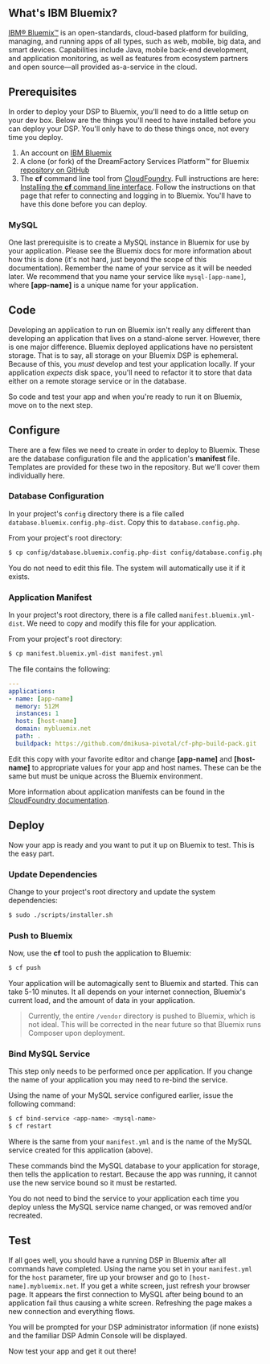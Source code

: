 
## What's IBM Bluemix?
[IBM® Bluemix™](http://www.bluemix.net) is an open-standards, cloud-based platform for building, managing, and running apps of all types, such as web, mobile, big data, and smart devices. Capabilities include Java, mobile back-end development, and application monitoring, as well as features from ecosystem partners and open source—all provided as-a-service in the cloud. 

## Prerequisites
In order to deploy your DSP to Bluemix, you'll need to do a little setup on your dev box. Below are the things you'll need to have installed before you can deploy your DSP. You'll only have to do these things once, not every time you deploy.

 1. An account on [IBM Bluemix](http://www.bluemix.net)
 1. A clone (or fork) of the DreamFactory Services Platform&trade; for Bluemix [repository on GitHub](/dreamfactorysoftware/dsp-core-bluemix)
 1. The **cf** command line tool from [CloudFoundry](http://cloudfoundry.org/). Full instructions are here: [Installing the **cf** command line interface](https://www.ng.bluemix.net/docs/#starters/BuildingWeb.html). Follow the instructions on that page that refer to connecting and logging in to Bluemix. You'll have to have this done before you can deploy.

### MySQL
One last prerequisite is to create a MySQL instance in Bluemix for use by your application. Please see the Bluemix docs for more information about how this is done (it's not hard, just beyond the scope of this documentation). Remember the name of your service as it will be needed later. We recommend that you name your service like `mysql-[app-name]`, where **[app-name]** is a unique name for your application.

## Code
Developing an application to run on Bluemix isn't really any different than developing an application that lives on a stand-alone server. However, there is one major difference. Bluemix deployed applications have no persistent storage. That is to say, all storage on your Bluemix DSP is ephemeral. Because of this, you *must* develop and test your application locally. If your application *expects* disk space, you'll need to refactor it to store that data either on a remote storage service or in the database.
 
So code and test your app and when you're ready to run it on Bluemix, move on to the next step.

## Configure
There are a few files we need to create in order to deploy to Bluemix. These are the database configuration file and the application's **manifest** file. Templates are provided for these two in the repository. But we'll cover them individually here.

### Database Configuration
In your project's `config` directory there is a file called `database.bluemix.config.php-dist`. Copy this to `database.config.php`. 

From your project's root directory:

```bash
$ cp config/database.bluemix.config.php-dist config/database.config.php
```

You do not need to edit this file. The system will automatically use it if it exists.

### Application Manifest
In your project's root directory, there is a file called `manifest.bluemix.yml-dist`. We need to copy and modify this file for your application. 

From your project's root directory:

```bash
$ cp manifest.bluemix.yml-dist manifest.yml
```

The file contains the following:

```yml
---
applications:
- name: [app-name]
  memory: 512M
  instances: 1
  host: [host-name]
  domain: mybluemix.net
  path: .
  buildpack: https://github.com/dmikusa-pivotal/cf-php-build-pack.git
```

Edit this copy with your favorite editor and change **[app-name]** and **[host-name]** to appropriate values for your app and host names. These can be the same but must be unique across the Bluemix environment.

More information about application manifests can be found in the [CloudFoundry documentation](http://docs.cloudfoundry.org/devguide/deploy-apps/manifest.html).

## Deploy
Now your app is ready and you want to put it up on Bluemix to test. This is the easy part. 

### Update Dependencies

Change to your project's root directory and update the system dependencies:

```bash
$ sudo ./scripts/installer.sh
```

### Push to Bluemix

Now, use the **cf** tool to push the application to Bluemix:

```bash
$ cf push
```

Your application will be automagically sent to Bluemix and started. This can take 5-10 minutes. It all depends on your internet connection, Bluemix's current load, and the amount of data in your application. 

> Currently, the entire `/vendor` directory is pushed to Bluemix, which is not ideal. This will be corrected in the near future so that Bluemix runs Composer upon deployment.

### Bind MySQL Service
This step only needs to be performed once per application. If you change the name of your application you may need to re-bind the service.

Using the name of your MySQL service configured earlier, issue the following command:

```bash
$ cf bind-service <app-name> <mysql-name>
$ cf restart
```

Where **<app-name>** is the same from your `manifest.yml` and **<mysql-name>** is the name of the MySQL service created for this application (above). 

These commands bind the MySQL database to your application for storage, then tells the application to restart. Because the app was running, it cannot use the new service bound so it must be restarted.

You do not need to bind the service to your application each time you deploy unless the MySQL service name changed, or was removed and/or recreated.

## Test
If all goes well, you should have a running DSP in Bluemix after all commands have completed. Using the name you set in your `manifest.yml` for the `host` parameter, fire up your browser and go to `[host-name].mybluemix.net`. If you get a white screen, just refresh your browser page. It appears the first connection to MySQL after being bound to an application fail thus causing a white screen. Refreshing the page makes a new connection and everything flows.
 
You will be prompted for your DSP administrator information (if none exists) and the familiar DSP Admin Console will be displayed.

Now test your app and get it out there!
